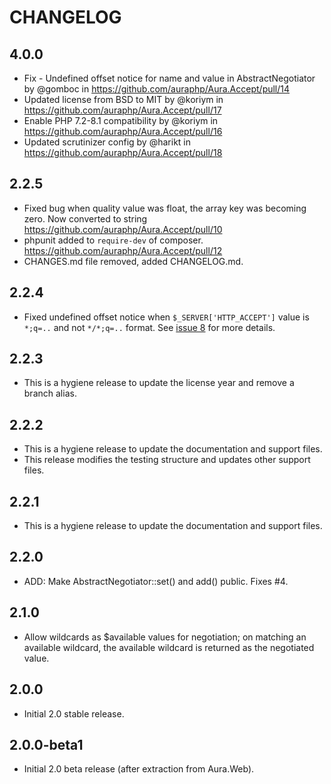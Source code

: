 # CHANGELOG

## 4.0.0
- Fix - Undefined offset notice for name and value in AbstractNegotiator by @gomboc in https://github.com/auraphp/Aura.Accept/pull/14
- Updated license from BSD to MIT by @koriym in https://github.com/auraphp/Aura.Accept/pull/17
- Enable PHP 7.2-8.1 compatibility by @koriym in https://github.com/auraphp/Aura.Accept/pull/16
- Updated scrutinizer config by @harikt in https://github.com/auraphp/Aura.Accept/pull/18

## 2.2.5

- Fixed bug when quality value was float, the array key was becoming zero.
Now converted to string https://github.com/auraphp/Aura.Accept/pull/10
- phpunit added to `require-dev` of composer. https://github.com/auraphp/Aura.Accept/pull/12
- CHANGES.md file removed, added CHANGELOG.md.

## 2.2.4

- Fixed undefined offset notice when `$_SERVER['HTTP_ACCEPT']` value is `*;q=..` and not `*/*;q=..` format. See [issue 8](https://github.com/auraphp/Aura.Accept/issues/8) for more details.

## 2.2.3

- This is a hygiene release to update the license year and remove a branch alias.

## 2.2.2

- This is a hygiene release to update the documentation and support files.
- This release modifies the testing structure and updates other support files.


## 2.2.1

- This is a hygiene release to update the documentation and support files.

## 2.2.0

- ADD: Make AbstractNegotiator::set() and add() public. Fixes #4.

## 2.1.0

- Allow wildcards as $available values for negotiation; on matching an available wildcard, the available wildcard is returned as the negotiated value.

## 2.0.0

- Initial 2.0 stable release.

## 2.0.0-beta1

- Initial 2.0 beta release (after extraction from Aura.Web).
